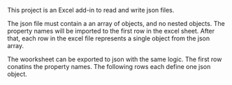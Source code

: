 This project is an Excel add-in to read and write json files.  

The json file must contain a an array of objects, and no nested objects.
The property names will be imported to the first row in the excel sheet.
After that, each row in the excel file represents a single object from the json array.

The woorksheet can be exported to json with the same logic.
The first row conatins the property names.
The following rows each define one json object.

